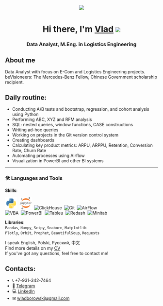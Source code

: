 <h1 align="center">
  <img src="https://github.com/user-attachments/assets/09af7b8d-86e0-4566-aff6-93318e2537a8"
</h1>

<h1 align="center">Hi there, I'm <a href="https://github.com/BaiWeilong" target="_blank">Vlad</a> 
<img src="https://user-images.githubusercontent.com/104026556/164068846-208470be-f459-41b4-934e-71cb06be30c0.gif" height="32"/></h1>
<h3 align="center">Data Analyst, M.Eng. in Logistics Engineering</h3> 


<h2>About me</h2>
Data Analyst with focus on E-Com and Logistics Engineering projects. 
<br>
beVisioneers: The Mercedes-Benz Fellow, Chinese Government scholarship recipient.
<br>

<h2>Daily routine:</h2>

- Conducting A/B tests and bootstrap, regression, and cohort analysis using Python
- Performing ABC, XYZ and RFM analysis
- SQL: nested queries, window functions, CASE constructions
- Writing ad-hoc queries
- Working on projects in the Git version control system
- Creating dashboards
- Calculating key product metrics: ARPU, ARPPU, Retention, Conversion Rate, Churn Rate
- Automating processes using Airflow
- Visualization in PowerBI and other BI systems

---
### :hammer_and_wrench: Languages and Tools  

**Skills**:
<div>
<img src="https://raw.githubusercontent.com/devicons/devicon/1119b9f84c0290e0f0b38982099a2bd027a48bf1/icons/python/python-original.svg" width="40" height="40" alt="Python">&nbsp;
<img src="https://raw.githubusercontent.com/devicons/devicon/1119b9f84c0290e0f0b38982099a2bd027a48bf1/icons/jupyter/jupyter-original-wordmark.svg" width="40" height="40" alt="Jupyter">&nbsp;
<img src="https://cdnlogo.com/logos/c/57/clickhouse.svg" width="40" height="40" alt="ClickHouse" >&nbsp; 
<img src="https://upload.wikimedia.org/wikipedia/commons/3/3f/Git_icon.svg" width="40" height="40" alt="Git" >&nbsp; 
<img src="https://miro.medium.com/v2/resize:fit:640/format:webp/0*l8EdifkkyVB7eK95.png" width="40" height="40" alt="AirFlow" >&nbsp; <br>
<img src="https://github.com/user-attachments/assets/274b6c4d-80f7-45ed-8afa-c68d069b001b" width="40" height="40" alt="VBA" >&nbsp; 
<img src="https://github.com/user-attachments/assets/60ce73bf-0c01-4e56-9e8e-ed52af9bd312" width="40" height="40" alt="PowerBI" >&nbsp; 
<img src="https://cdn.worldvectorlogo.com/logos/tableau-software.svg" width="40" height="40" alt="Tableu" >&nbsp; 
<img src="https://github.com/user-attachments/assets/feac7bc5-5198-4c14-a4c9-116203b865bd" width="40" height="40" alt="Redash" >&nbsp;
<img src="https://upload.wikimedia.org/wikipedia/commons/d/d2/Minitab_Logo.svg" width="40" height="40" alt="Minitab" >&nbsp;  <br>
</div>

**Libraries**:<br>
`Pandas`, `Numpy`, `Scipy`, `Seaborn`, `Matplotlib` <br>
`Plotly`, `Orbit`, `Prophet`, `BeautifulSoup`, `Requests`<br>

I speak English, Polski, Русский, 中文
<br>
Find more details on my <a href="https://drive.google.com/file/d/1Yndwuo2OeSzhDLOoghUn5OGlnlN-e8q5/view?usp=sharing">CV</a>
<br>
If you've got any questions, feel free to contact me!

<h2>Contacts:</h2>

* 📞 +7-931-342-7464
* 📲 [Telegram](https://t.me/BaiWeilong)
* 💻 [LinkedIn](https://www.linkedin.com/in/wladyslaw-borowski/)
* ✉ [wladborowski@gmail.com](mailto:wladborowski@gmail.com)



